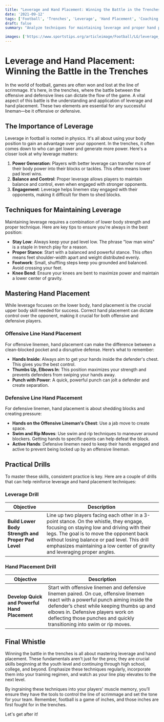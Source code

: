 ```yaml
---
title: "Leverage and Hand Placement: Winning the Battle in the Trenches"
date: '2021-09-12'
tags: ['Football', 'Trenches', 'Leverage', 'Hand Placement', 'Coaching', 'Techniques', 'Offensive Line', 'Defensive Line']
draft: false
summary: "Analyze techniques for maintaining leverage and proper hand placement to control defensive linemen."

images: ['https://www.sportstips.org/articleimage/Football/LG/leverage_and_hand_placement_winning_the_battle_in_the_trenches.webp']
---
```


# Leverage and Hand Placement: Winning the Battle in the Trenches

In the world of football, games are often won and lost at the line of scrimmage. It's here, in the trenches, where the battle between the offensive and defensive lines can dictate the flow of the game. A vital aspect of this battle is the understanding and application of leverage and hand placement. These two elements are essential for any successful lineman—be it offensive or defensive.

## The Importance of Leverage

Leverage in football is rooted in physics. It's all about using your body position to gain an advantage over your opponent. In the trenches, it often comes down to who can get lower and generate more power. Here's a closer look at why leverage matters:

1. **Power Generation**: Players with better leverage can transfer more of their body power into their blocks or tackles. This often means lower pad level wins.
2. **Balance and Control**: Proper leverage allows players to maintain balance and control, even when engaged with stronger opponents.
3. **Engagement**: Leverage helps linemen stay engaged with their opponents, making it difficult for them to shed blocks.

## Techniques for Maintaining Leverage

Maintaining leverage requires a combination of lower body strength and proper technique. Here are key tips to ensure you're always in the best position:

- **Stay Low**: Always keep your pad level low. The phrase "low man wins" is a staple in trench play for a reason.
- **Proper Stance**: Start with a balanced and powerful stance. This often means feet shoulder-width apart and weight distributed evenly.
- **Footwork**: Small, shuffling steps keep you grounded and balanced. Avoid crossing your feet.
- **Knee Bend**: Ensure your knees are bent to maximize power and maintain a lower center of gravity.

## Mastering Hand Placement

While leverage focuses on the lower body, hand placement is the crucial upper body skill needed for success. Correct hand placement can dictate control over the opponent, making it crucial for both offensive and defensive players.

### Offensive Line Hand Placement

For offensive linemen, hand placement can make the difference between a clean-blocked pocket and a disruptive defense. Here’s what to remember:

- **Hands Inside**: Always aim to get your hands inside the defender's chest. This gives you the best control.
- **Thumbs Up, Elbows In**: This position maximizes your strength and prevents defenders from swiping your hands away.
- **Punch with Power**: A quick, powerful punch can jolt a defender and create separation.

### Defensive Line Hand Placement

For defensive linemen, hand placement is about shedding blocks and creating pressure:

- **Hands on the Offensive Lineman's Chest**: Use a jab move to create space.
- **Swim and Rip Moves**: Use swim and rip techniques to maneuver around blockers. Getting hands to specific points can help defeat the block.
- **Active Hands**: Defensive linemen need to keep their hands engaged and active to prevent being locked up by an offensive lineman.

## Practical Drills

To master these skills, consistent practice is key. Here are a couple of drills that can help reinforce leverage and hand placement techniques:

### Leverage Drill

| Objective | Description |
|-----------|-------------|
| **Build Lower Body Strength and Proper Pad Level** | Line up two players facing each other in a 3-point stance. On the whistle, they engage, focusing on staying low and driving with their legs. The goal is to move the opponent back without losing balance or pad level. This drill emphasizes maintaining a low center of gravity and leveraging proper angles. |

### Hand Placement Drill

| Objective | Description |
|-----------|-------------|
| **Develop Quick and Powerful Hand Placement** | Start with offensive linemen and defensive linemen paired. On cue, offensive linemen react with a powerful punch aiming inside the defender’s chest while keeping thumbs up and elbows in. Defensive players work on deflecting those punches and quickly transitioning into swim or rip moves. |

## Final Whistle

Winning the battle in the trenches is all about mastering leverage and hand placement. These fundamentals aren't just for the pros; they are crucial skills beginning at the youth level and continuing through high school, college, and beyond. Emphasize these techniques regularly, incorporate them into your training regimen, and watch as your line play elevates to the next level.

By ingraining these techniques into your players' muscle memory, you’ll ensure they have the tools to control the line of scrimmage and set the tone for your team. Remember, football is a game of inches, and those inches are first fought for in the trenches.

Let's get after it!
```